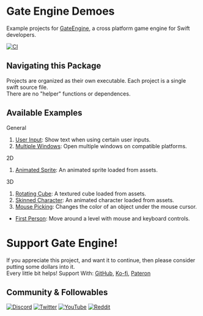 # Gate Engine Demoes
Example projects for [GateEngine](https://github.com/STREGAsGate/GateEngine), a cross platform game engine for Swift developers.

[![CI](https://github.com/STREGAsGate/GateEngineDemos/actions/workflows/ci.yml/badge.svg)](https://github.com/STREGAsGate/GateEngineDemos/actions/workflows/ci.yml)

## Navigating this Package
Projects are organized as their own executable.
Each project is a single swift source file.</br>
There are no "helper" functions or dependences.

## Available Examples
General
1. [User Input](Sources/01_UserInput/UserInput.swift): 
Show text when using certain user inputs.
2. [Multiple Windows](Sources/02_MultipleWindows/MultipleWindows.swift): 
Open multiple windows on compatible platforms.


2D
1. [Animated Sprite](Sources/2D_01_AnimatedSprite/AnimatedSprite.swift): 
An animated sprite loaded from assets.

3D
1. [Rotating Cube](Sources/3D_01_RotatingCube/RotatingCube.swift): 
A textured cube loaded from assets.
2. [Skinned Character](Sources/3D_02_SkinnedCharacter/SkinnedCharacter.swift): 
An animated character loaded from assets.
3. [Mouse Picking](Sources/3D_03_MousePicking/MousePicking.swift): 
Changes the color of an object under the mouse cursor.
* [First Person](Sources/3D_FirstPerson/FirstPerson.swift): 
Move around a level with mouse and keyboard controls.

# Support Gate Engine!
If you appreciate this project, and want it to continue, then please consider putting some dollars into it.
</br>
Every little bit helps! Support With: [GitHub](https://github.com/sponsors/STREGAsGate), [Ko-fi](https://ko-fi.com/STREGAsGate), [Pateron](https://www.patreon.com/STREGAsGate)

## Community & Followables
[![Discord](https://img.shields.io/discord/641809158051725322?label=Hang%20Out&logo=Discord&style=social)](https://discord.gg/5JdRJhD)
[![Twitter](https://img.shields.io/twitter/follow/stregasgate?style=social)](https://twitter.com/stregasgate)
[![YouTube](https://img.shields.io/youtube/channel/subscribers/UCBXFkK2B4w9856wBJfCGufg?label=Subscribe&style=social)](https://youtube.com/stregasgate)
[![Reddit](https://img.shields.io/reddit/subreddit-subscribers/stregasgate?style=social)](https://www.reddit.com/r/stregasgate/)
